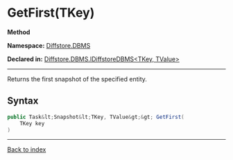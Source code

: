 # GetFirst(TKey)

**Method**

**Namespace:** [Diffstore.DBMS](Diffstore.DBMS.md)

**Declared in:** [Diffstore.DBMS.IDiffstoreDBMS&lt;TKey, TValue&gt;](Diffstore.DBMS.IDiffstoreDBMS{TKey,TValue}.md)

------



Returns the first snapshot of the specified entity.


## Syntax

```csharp
public Task&lt;Snapshot&lt;TKey, TValue&gt;&gt; GetFirst(
	TKey key
)
```

------

[Back to index](index.md)